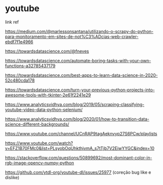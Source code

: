 # youtube

link ref

https://medium.com/@marlessonsantana/utilizando-o-scrapy-do-python-para-monitoramento-em-sites-de-not%C3%ADcias-web-crawler-ebdf7f1e4966

https://towardsdatascience.com/@fneves

https://towardsdatascience.com/automate-boring-tasks-with-your-own-functions-a32785437179

https://towardsdatascience.com/best-apps-to-learn-data-science-in-2020-52c480cda178

https://towardsdatascience.com/turn-your-previous-python-projects-into-awesome-tools-with-tkinter-2e61f2241e29

https://www.analyticsvidhya.com/blog/2019/05/scraping-classifying-youtube-video-data-python-selenium/

https://www.analyticsvidhya.com/blog/2020/01/how-to-transition-data-science-different-backgrounds/

https://www.youtube.com/channel/UCnRAP9tagAeknvyp27S6PCw/playlists

https://www.youtube.com/watch?v=EFZ1B70FMc0&list=PLsyobOqUhkthjvmA_s7tTjb7V2EiwYYGC&index=10

https://stackoverflow.com/questions/50899692/most-dominant-color-in-rgb-image-opencv-numpy-python

https://github.com/ytdl-org/youtube-dl/issues/25977 (coreção bug like e dislike)
